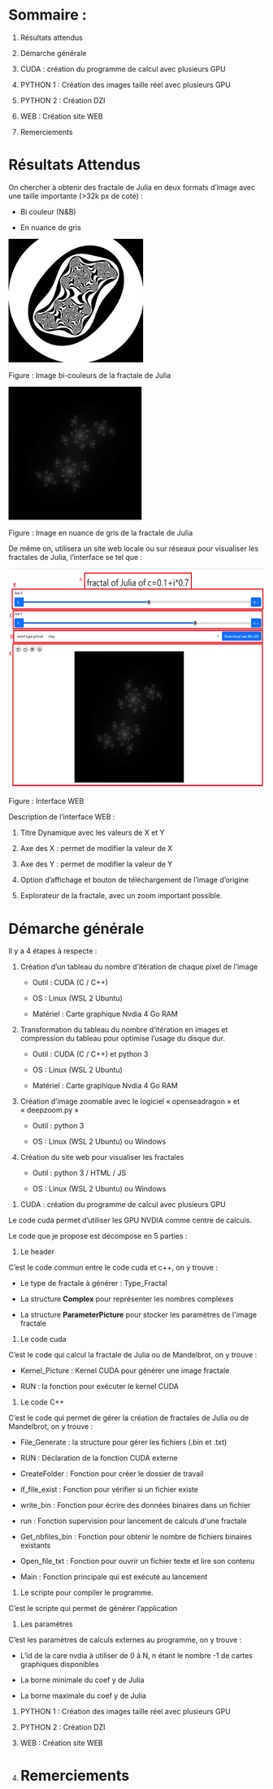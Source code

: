 Sommaire :
==========

1.  Résultats attendus

2.  Démarche générale

3.  CUDA : création du programme de calcul avec plusieurs GPU

4.  PYTHON 1 : Création des images taille réel avec plusieurs GPU

5.  PYTHON 2 : Création DZI

6.  WEB : Création site WEB

7.  Remerciements

Résultats Attendus
==================

On chercher à obtenir des fractale de Julia en deux formats d’image avec
une taille importante (&gt;32k px de coté) :

-   Bi couleur (N&B)

-   En nuance de gris

<img src=".//media/image1.png" style="width:2.76067in;height:2.5297in" alt="Une image contenant Graphique, art, symbole, cercle Description générée automatiquement" />

Figure : Image bi-couleurs de la fractale de Julia

<img src=".//media/image2.png" style="width:2.72986in;height:2.72986in" alt="Une image contenant ciel, obscurité, nuage, noir Description générée automatiquement" />

Figure : Image en nuance de gris de la fractale de Julia

De même on, utilisera un site web locale ou sur réseaux pour visualiser
les fractales de Julia, l’interface se tel que :

<img src=".//media/image3.png" style="width:6.3in;height:4.50556in" alt="Une image contenant texte, capture d’écran Description générée automatiquement" />

Figure : Interface WEB

Description de l’interface WEB :

1.  Titre Dynamique avec les valeurs de X et Y

2.  Axe des X : permet de modifier la valeur de X

3.  Axe des Y : permet de modifier la valeur de Y

4.  Option d’affichage et bouton de téléchargement de l’image d’origine

5.  Explorateur de la fractale, avec un zoom important possible.

Démarche générale
=================

Il y a 4 étapes à respecte :

1.  Création d’un tableau du nombre d’itération de chaque pixel de
    l’image

    -   Outil : CUDA (C / C++)

    -   OS : Linux (WSL 2 Ubuntu)

    -   Matériel : Carte graphique Nvdia 4 Go RAM

2.  Transformation du tableau du nombre d’itération en images et
    compression du tableau pour optimise l’usage du disque dur.

    -   Outil : CUDA (C / C++) et python 3

    -   OS : Linux (WSL 2 Ubuntu)

    -   Matériel : Carte graphique Nvdia 4 Go RAM

3.  Création d’image zoomable avec le logiciel « openseadragon » et
    « deepzoom.py »

    -   Outil : python 3

    -   OS : Linux (WSL 2 Ubuntu) ou Windows

4.  Création du site web pour visualiser les fractales

    -   Outil : python 3 / HTML / JS

    -   OS : Linux (WSL 2 Ubuntu) ou Windows

<!-- -->

1.  CUDA : création du programme de calcul avec plusieurs GPU

Le code cuda permet d’utiliser les GPU NVDIA comme centre de calculs.

Le code que je propose est décompose en 5 parties :

1.  Le header

C’est le code commun entre le code cuda et c++, on y trouve :

-   Le type de fractale à générer : Type\_Fractal

-   La structure **Complex** pour représenter les nombres complexes

-   La structure **ParameterPicture** pour stocker les paramètres de
    l'image fractale

1.  Le code cuda

C’est le code qui calcul la fractale de Julia ou de Mandelbrot, on y
trouve :

-   Kernel\_Picture : Kernel CUDA pour générer une image fractale

-   RUN : la fonction pour exécuter le kernel CUDA

1.  Le code C++

C’est le code qui permet de gérer la création de fractales de Julia ou
de Mandelbrot, on y trouve :

-   File\_Generate : la structure pour gérer les fichiers (.bin et .txt)

-   RUN : Déclaration de la fonction CUDA externe

-   CreateFolder : Fonction pour créer le dossier de travail

-   if\_file\_exist : Fonction pour vérifier si un fichier existe

-   write\_bin : Fonction pour écrire des données binaires dans un
    fichier

-   run : Fonction supervision pour lancement de calculs d'une fractale

-   Get\_nbfiles\_bin : Fonction pour obtenir le nombre de fichiers
    binaires existants

-   Open\_file\_txt : Fonction pour ouvrir un fichier texte et lire son
    contenu

-   Main : Fonction principale qui est exécuté au lancement

1.  Le scripte pour compiler le programme.

C’est le scripte qui permet de générer l’application

1.  Les paramètres

C’est les paramètres de calculs externes au programme, on y trouve :

-   L’id de la care nvdia à utiliser de 0 à N, n étant le nombre -1 de
    cartes graphiques disponibles

-   La borne minimale du coef y de Julia

-   La borne maximale du coef y de Julia

1.  PYTHON 1 : Création des images taille réel avec plusieurs GPU

2.  PYTHON 2 : Création DZI

3.  WEB : Création site WEB

4.  Remerciements
    =============
